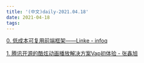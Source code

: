 ```yaml
---
title: '(中文)daily-2021.04.18'
date: 2021-04-18
tags:
---
```


[0. 低成本可复用前端框架——Linke - infoq](https://www.infoq.cn/article/W2w2Zp8HjNzqgTXDgkHi)

[1. 腾讯开源的酷炫动画播放解决方案Vap初体验 - 张鑫旭](https://www.zhangxinxu.com/wordpress/2021/04/tencent-vap-%e8%a7%86%e9%a2%91%e5%8a%a8%e7%94%bb/)